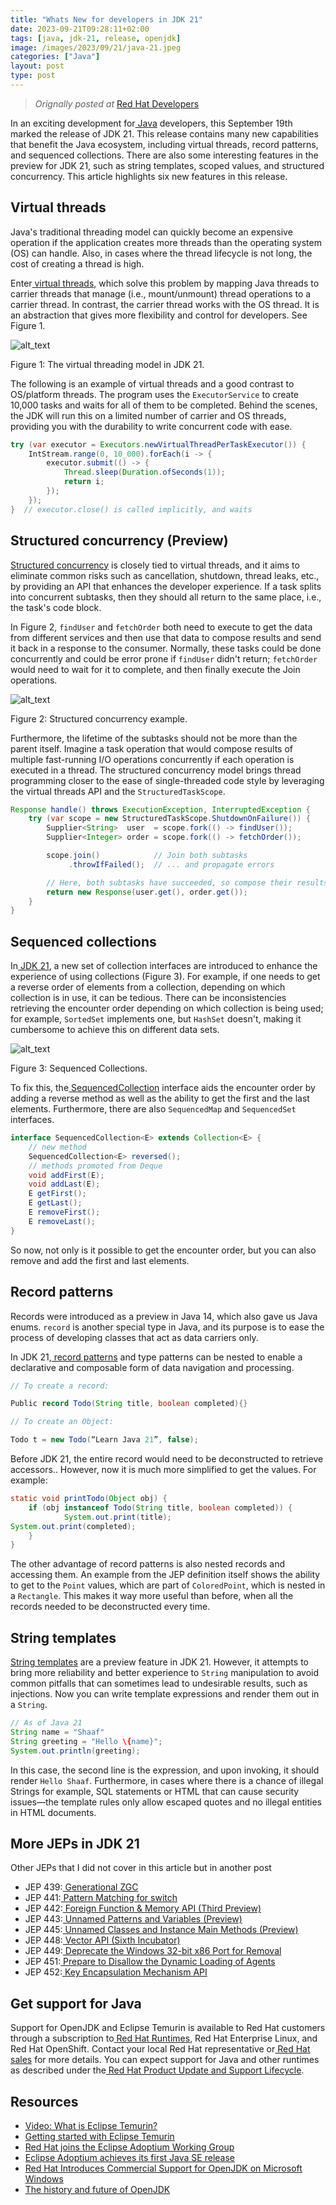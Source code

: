 ```yaml
---
title: "Whats New for developers in JDK 21"
date: 2023-09-21T09:28:11+02:00
tags: [java, jdk-21, release, openjdk]
image: /images/2023/09/21/java-21.jpeg
categories: ["Java"]
layout: post
type: post
---
```


>  *Orignally posted at* [Red Hat Developers](hhttps://developers.redhat.com/articles/2023/09/21/whats-new-developers-jdk-21)

In an exciting development for[ Java](https://developers.redhat.com/java) developers, this September 19th marked the release of JDK 21. This release contains many new capabilities that benefit the Java ecosystem, including virtual threads, record patterns, and sequenced collections. There are also some interesting features in the preview for JDK 21, such as string templates, scoped values, and structured concurrency. This article highlights six new features in this release.


## Virtual threads

Java's traditional threading model can quickly become an expensive operation if the application creates more threads than the operating system (OS) can handle. Also, in cases where the thread lifecycle is not long, the cost of creating a thread is high.

Enter[ virtual threads](https://openjdk.org/jeps/444), which solve this problem by mapping Java threads to carrier threads that manage (i.e., mount/unmount) thread operations to a carrier thread. In contrast, the carrier thread works with the OS thread. It is an abstraction that gives more flexibility and control for developers. See Figure 1.

![alt_text](https://developers.redhat.com/sites/default/files/styles/article_full_width_1440px_w/public/jdk-21-virtual-threads.png?itok=jo1UkiLr)


Figure 1: The virtual threading model in JDK 21.

The following is an example of virtual threads and a good contrast to OS/platform threads. The program uses the `ExecutorService` to create 10,000 tasks and waits for all of them to be completed. Behind the scenes, the JDK will run this on a limited number of carrier and OS threads, providing you with the durability to write concurrent code with ease.

```java
try (var executor = Executors.newVirtualThreadPerTaskExecutor()) {
    IntStream.range(0, 10_000).forEach(i -> {
        executor.submit(() -> {
            Thread.sleep(Duration.ofSeconds(1));
            return i;
        });
    });
}  // executor.close() is called implicitly, and waits


```

## Structured concurrency (Preview)

[Structured concurrency](https://openjdk.org/jeps/453) is closely tied to virtual threads, and it aims to eliminate common risks such as cancellation, shutdown, thread leaks, etc., by providing an API that enhances the developer experience. If a task splits into concurrent subtasks, then they should all return to the same place, i.e., the task's code block.

In Figure 2, `findUser` and `fetchOrder` both need to execute to get the data from different services and then use that data to compose results and send it back in a response to the consumer. Normally, these tasks could be done concurrently and could be error prone if `findUser` didn't return; `fetchOrder` would need to wait for it to complete, and then finally execute the Join operations.

![alt_text](https://developers.redhat.com/sites/default/files/styles/article_full_width_1440px_w/public/jdk-21-structured-concurrency.png?itok=Gls5cIv3)

Figure 2: Structured concurrency example.

Furthermore, the lifetime of the subtasks should not be more than the parent itself. Imagine a task operation that would compose results of multiple fast-running I/O operations concurrently if each operation is executed in a thread. The structured concurrency model brings thread programming closer to the ease of single-threaded code style by leveraging the virtual threads API and the `StructuredTaskScope`.

```java
Response handle() throws ExecutionException, InterruptedException {
    try (var scope = new StructuredTaskScope.ShutdownOnFailure()) {
        Supplier<String>  user  = scope.fork(() -> findUser());
        Supplier<Integer> order = scope.fork(() -> fetchOrder());

        scope.join()            // Join both subtasks
             .throwIfFailed();  // ... and propagate errors

        // Here, both subtasks have succeeded, so compose their results
        return new Response(user.get(), order.get());
    }
}
```


## Sequenced collections

In[ JDK 21](https://openjdk.org/projects/jdk/21/), a new set of collection interfaces are introduced to enhance the experience of using collections (Figure 3). For example, if one needs to get a reverse order of elements from a collection, depending on which collection is in use, it can be tedious. There can be inconsistencies retrieving the encounter order depending on which collection is being used; for example, `SortedSet` implements one, but `HashSet` doesn't, making it cumbersome to achieve this on different data sets.


![alt_text](https://developers.redhat.com/sites/default/files/styles/article_full_width_1440px_w/public/image_0.png?itok=I6nIw--u)

Figure 3: Sequenced Collections.

To fix this, the[ SequencedCollection](https://openjdk.org/jeps/431) interface aids the encounter order by adding a reverse method as well as the ability to get the first and the last elements. Furthermore, there are also `SequencedMap` and `SequencedSet` interfaces. 

```java
interface SequencedCollection<E> extends Collection<E> {
    // new method
    SequencedCollection<E> reversed();
    // methods promoted from Deque
    void addFirst(E);
    void addLast(E);
    E getFirst();
    E getLast();
    E removeFirst();
    E removeLast();
}
```

So now, not only is it possible to get the encounter order, but you can also remove and add the first and last elements.


## Record patterns

Records were introduced as a preview in Java 14, which also gave us Java enums. `record` is another special type in Java, and its purpose is to ease the process of developing classes that act as data carriers only.

In JDK 21,[ record patterns](https://openjdk.org/jeps/440) and type patterns can be nested to enable a declarative and composable form of data navigation and processing.

```java
// To create a record:

Public record Todo(String title, boolean completed){}

// To create an Object:

Todo t = new Todo(“Learn Java 21”, false);
```

Before JDK 21, the entire record would need to be deconstructed to retrieve accessors.. However, now it is much more simplified to get the values. For example:

```java
static void printTodo(Object obj) {
    if (obj instanceof Todo(String title, boolean completed)) {
        	System.out.print(title);
System.out.print(completed);
    }
}
```

The other advantage of record patterns is also nested records and accessing them. An example from the JEP definition itself shows the ability to get to the `Point` values, which are part of `ColoredPoint`, which is nested in a `Rectangle`. This makes it way more useful than before, when all the records needed to be deconstructed every time. 


## String templates

[String templates](https://openjdk.org/jeps/430) are a preview feature in JDK 21. However, it attempts to bring more reliability and better experience to `String` manipulation to avoid common pitfalls that can sometimes lead to undesirable results, such as injections. Now you can write template expressions and render them out in a `String`. 

```java
// As of Java 21
String name = "Shaaf"
String greeting = "Hello \{name}";
System.out.println(greeting);
```

In this case, the second line is the expression, and upon invoking, it should render `Hello Shaaf`. Furthermore, in cases where there is a chance of illegal Strings for example, SQL statements or HTML that can cause security issues—the template rules only allow escaped quotes and no illegal entities in HTML documents.

## More JEPs in JDK 21

Other JEPs that I did not cover in this article but in another post
* JEP 439:[ Generational ZGC](https://openjdk.org/jeps/439)
* JEP 441:[ Pattern Matching for switch](https://openjdk.org/jeps/441)
* JEP 442:[ Foreign Function & Memory API (Third Preview)](https://openjdk.org/jeps/442)
* JEP 443:[ Unnamed Patterns and Variables (Preview)](https://openjdk.org/jeps/443)
* JEP 445:[ Unnamed Classes and Instance Main Methods (Preview)](https://openjdk.org/jeps/445)
* JEP 448:[ Vector API (Sixth Incubator)](https://openjdk.org/jeps/448)
* JEP 449:[ Deprecate the Windows 32-bit x86 Port for Removal](https://openjdk.org/jeps/449)
* JEP 451:[ Prepare to Disallow the Dynamic Loading of Agents](https://openjdk.org/jeps/451)
* JEP 452:[ Key Encapsulation Mechanism API](https://openjdk.org/jeps/452)



## **Get support for Java**

Support for OpenJDK and Eclipse Temurin is available to Red Hat customers through a subscription to[ Red Hat Runtimes](https://www.redhat.com/en/products/runtimes), Red Hat Enterprise Linux, and Red Hat OpenShift. Contact your local Red Hat representative or[ Red Hat sales](https://www.redhat.com/en/about/contact/sales) for more details. You can expect support for Java and other runtimes as described under the[ Red Hat Product Update and Support Lifecycle](https://access.redhat.com/support/policy/updates/jboss_notes/).


## **Resources**

* [Video: What is Eclipse Temurin?](https://www.youtube.com/watch?v=rKG6nvk9xlE) 	
* [Getting started with Eclipse Temurin](https://access.redhat.com/documentation/en-us/openjdk/17/html-single/getting_started_with_eclipse_temurin/index) 	
* [Red Hat joins the Eclipse Adoptium Working Group](https://www.redhat.com/en/blog/red-hat-joins-eclipse-adoptium-working-group) 	
* [Eclipse Adoptium achieves its first Java SE release](https://www.redhat.com/en/blog/eclipse-adoptium-achieves-its-first-java-se-release) 	
* [Red Hat Introduces Commercial Support for OpenJDK on Microsoft Windows](https://www.redhat.com/en/about/press-releases/red-hat-introduces-commercial-support-openjdk-microsoft-windows) 	
* [The history and future of OpenJDK](https://www.redhat.com/en/blog/history-and-future-openjdk) 	